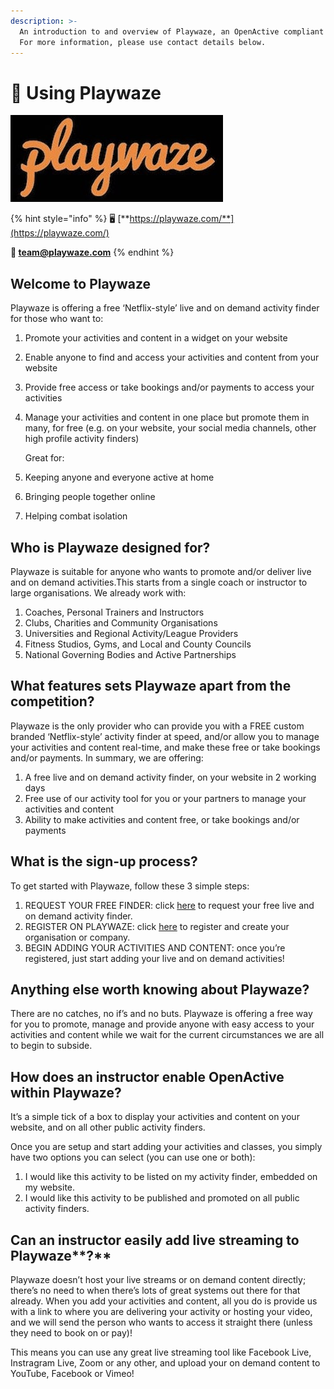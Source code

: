 ```yaml
---
description: >-
  An introduction to and overview of Playwaze, an OpenActive compliant system.
  For more information, please use contact details below.
---
```


# 💫 Using Playwaze

![](../../../.gitbook/assets/playwaze_logo_orange_-ea8a41%20%281%29.jpeg)

{% hint style="info" %}
🖥 [**https://playwaze.com/**](https://playwaze.com/)

**📨 team@playwaze.com**
{% endhint %}

## Welcome to Playwaze

Playwaze is offering a free ‘Netflix-style’ live and on demand activity finder for those who want to:

1. Promote your activities and content in a widget on your website
2. Enable anyone to find and access your activities and content from your website
3. Provide free access or take bookings and/or payments to access your activities
4. Manage your activities and content in one place but promote them in many, for free \(e.g. on your website, your social media channels, other high profile activity finders\)

   Great for:

5. Keeping anyone and everyone active at home
6. Bringing people together online
7. Helping combat isolation

## Who is Playwaze designed for?

Playwaze is suitable for anyone who wants to promote and/or deliver live and on demand activities.This starts from a single coach or instructor to large organisations. We already work with:

1. Coaches, Personal Trainers and Instructors
2. Clubs, Charities and Community Organisations
3. Universities and Regional Activity/League Providers
4. Fitness Studios, Gyms, and Local and County Councils
5. National Governing Bodies and Active Partnerships

## What features sets Playwaze apart from the competition?

Playwaze is the only provider who can provide you with a FREE custom branded ‘Netflix-style’ activity finder at speed, and/or allow you to manage your activities and content real-time, and make these free or take bookings and/or payments. In summary, we are offering:

1. A free live and on demand activity finder, on your website in 2 working days
2. Free use of our activity tool for you or your partners to manage your activities and content
3. Ability to make activities and content free, or take bookings and/or payments 

## What is the sign-up process?

To get started with Playwaze, follow these 3 simple steps:

1. REQUEST YOUR FREE FINDER: click [here](https://playwaze.com/request-a-live-streamed-activity-finder/) to request your free live and on demand activity finder. 
2. REGISTER ON PLAYWAZE: click [here](https://playwaze.com/register) to register and create your organisation or company. 
3. BEGIN ADDING YOUR ACTIVITIES AND CONTENT: once you’re registered, just start adding your live and on demand activities!

## Anything else worth knowing about Playwaze?

There are no catches, no if’s and no buts. Playwaze is offering a free way for you to promote, manage and provide anyone with easy access to your activities and content while we wait for the current circumstances we are all to begin to subside.

## How does an instructor enable OpenActive within Playwaze?

It’s a simple tick of a box to display your activities and content on your website, and on all other public activity finders.

Once you are setup and start adding your activities and classes, you simply have two options you can select \(you can use one or both\):

1. I would like this activity to be listed on my activity finder, embedded on my website.
2. I would like this activity to be published and promoted on all public activity finders. 

## **Can an instructor easily add live streaming to** Playwaze**?**

Playwaze doesn’t host your live streams or on demand content directly; there’s no need to when there’s lots of great systems out there for that already. When you add your activities and content, all you do is provide us with a link to where you are delivering your activity or hosting your video, and we will send the person who wants to access it straight there \(unless they need to book on or pay\)!

This means you can use any great live streaming tool like Facebook Live, Instragram Live, Zoom or any other, and upload your on demand content to YouTube, Facebook or Vimeo!

